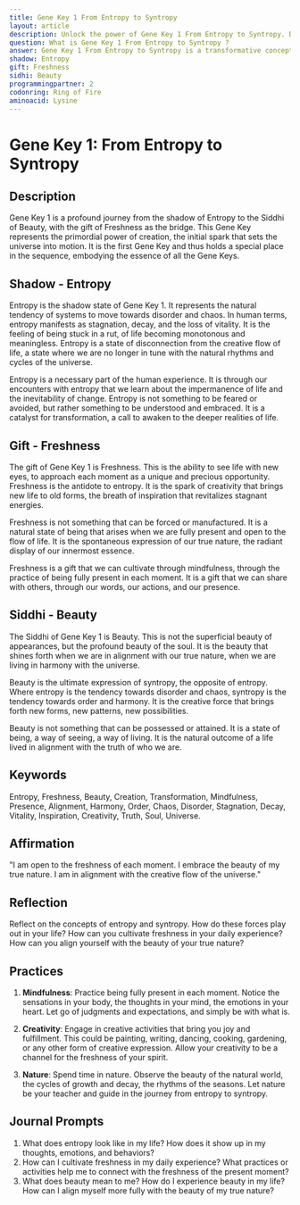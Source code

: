 ```yaml
---
title: Gene Key 1 From Entropy to Syntropy
layout: article
description: Unlock the power of Gene Key 1 From Entropy to Syntropy. Discover the transformative journey from chaos to harmony, and learn to embrace the gift of freshness and the profound beauty of your soul.
question: What is Gene Key 1 From Entropy to Syntropy ?
answer: Gene Key 1 From Entropy to Syntropy is a transformative concept in personal growth. It signifies the shift from chaos (entropy) to harmonious cooperation (syntropy), leading to a more balanced, productive life.
shadow: Entropy
gift: Freshness
sidhi: Beauty
programmingpartner: 2
codonring: Ring of Fire
aminoacid: Lysine
---
```

# Gene Key 1: From Entropy to Syntropy

## Description

Gene Key 1 is a profound journey from the shadow of Entropy to the Siddhi of Beauty, with the gift of Freshness as the bridge. This Gene Key represents the primordial power of creation, the initial spark that sets the universe into motion. It is the first Gene Key and thus holds a special place in the sequence, embodying the essence of all the Gene Keys.

## Shadow - Entropy

Entropy is the shadow state of Gene Key 1. It represents the natural tendency of systems to move towards disorder and chaos. In human terms, entropy manifests as stagnation, decay, and the loss of vitality. It is the feeling of being stuck in a rut, of life becoming monotonous and meaningless. Entropy is a state of disconnection from the creative flow of life, a state where we are no longer in tune with the natural rhythms and cycles of the universe.

Entropy is a necessary part of the human experience. It is through our encounters with entropy that we learn about the impermanence of life and the inevitability of change. Entropy is not something to be feared or avoided, but rather something to be understood and embraced. It is a catalyst for transformation, a call to awaken to the deeper realities of life.

## Gift - Freshness

The gift of Gene Key 1 is Freshness. This is the ability to see life with new eyes, to approach each moment as a unique and precious opportunity. Freshness is the antidote to entropy. It is the spark of creativity that brings new life to old forms, the breath of inspiration that revitalizes stagnant energies.

Freshness is not something that can be forced or manufactured. It is a natural state of being that arises when we are fully present and open to the flow of life. It is the spontaneous expression of our true nature, the radiant display of our innermost essence.

Freshness is a gift that we can cultivate through mindfulness, through the practice of being fully present in each moment. It is a gift that we can share with others, through our words, our actions, and our presence.

## Siddhi - Beauty

The Siddhi of Gene Key 1 is Beauty. This is not the superficial beauty of appearances, but the profound beauty of the soul. It is the beauty that shines forth when we are in alignment with our true nature, when we are living in harmony with the universe.

Beauty is the ultimate expression of syntropy, the opposite of entropy. Where entropy is the tendency towards disorder and chaos, syntropy is the tendency towards order and harmony. It is the creative force that brings forth new forms, new patterns, new possibilities.

Beauty is not something that can be possessed or attained. It is a state of being, a way of seeing, a way of living. It is the natural outcome of a life lived in alignment with the truth of who we are.

## Keywords

Entropy, Freshness, Beauty, Creation, Transformation, Mindfulness, Presence, Alignment, Harmony, Order, Chaos, Disorder, Stagnation, Decay, Vitality, Inspiration, Creativity, Truth, Soul, Universe.

## Affirmation

"I am open to the freshness of each moment. I embrace the beauty of my true nature. I am in alignment with the creative flow of the universe."

## Reflection

Reflect on the concepts of entropy and syntropy. How do these forces play out in your life? How can you cultivate freshness in your daily experience? How can you align yourself with the beauty of your true nature?

## Practices

1. **Mindfulness**: Practice being fully present in each moment. Notice the sensations in your body, the thoughts in your mind, the emotions in your heart. Let go of judgments and expectations, and simply be with what is.

2. **Creativity**: Engage in creative activities that bring you joy and fulfillment. This could be painting, writing, dancing, cooking, gardening, or any other form of creative expression. Allow your creativity to be a channel for the freshness of your spirit.

3. **Nature**: Spend time in nature. Observe the beauty of the natural world, the cycles of growth and decay, the rhythms of the seasons. Let nature be your teacher and guide in the journey from entropy to syntropy.

## Journal Prompts

1. What does entropy look like in my life? How does it show up in my thoughts, emotions, and behaviors?
2. How can I cultivate freshness in my daily experience? What practices or activities help me to connect with the freshness of the present moment?
3. What does beauty mean to me? How do I experience beauty in my life? How can I align myself more fully with the beauty of my true nature?